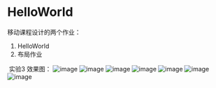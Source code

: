 # HelloWorld
  移动课程设计的两个作业：
  1. HelloWorld
  2. 布局作业
  
  实验3 效果图：
   ![image](https://github.com/fjnu-android/HelloWorld/blob/master/demo/2-RelativeLatout.png)
     ![image](https://github.com/fjnu-android/HelloWorld/blob/master/demo/2-TableLayout.png)
       ![image](https://github.com/fjnu-android/HelloWorld/blob/master/demo/2-linearLayout.png)
         ![image](https://github.com/fjnu-android/HelloWorld/blob/master/demo/3-ActionMode.png)
           ![image](https://github.com/fjnu-android/HelloWorld/blob/master/demo/3-AlertDialog.png)
                   ![image](https://github.com/fjnu-android/HelloWorld/blob/master/demo/3-ListView.png)
           ![image](https://github.com/fjnu-android/HelloWorld/blob/master/demo/3-Menu.png)
